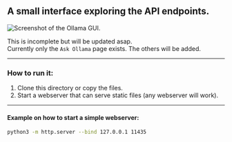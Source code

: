 ## A small interface exploring the API endpoints.

<img src="./screenshot.jpg" alt="Screenshot of the Ollama GUI.">

This is incomplete but will be updated asap. \
Currently only the `Ask Ollama` page exists. The others will be added.

<hr />

### How to run it:

1. Clone this directory or copy the files.
2. Start a webserver that can serve static files (any webserver will work).

<hr />

#### Example on how to start a simple webserver:
```bash
python3 -m http.server --bind 127.0.0.1 11435
```
